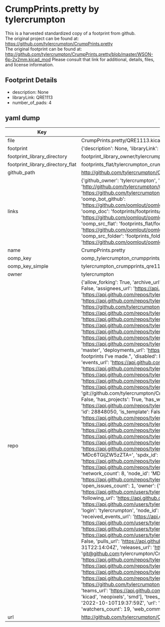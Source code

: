 # CrumpPrints.pretty by tylercrumpton  
This is a harvested standardized copy of a footprint from github.  
The original project can be found at:  
https://github.com/tylercrumpton/CrumpPrints.pretty  
The original footprint can be found at:
http://github.com/tylercrumpton/CrumpPrints.pretty/blob/master/WSON-6p-2x2mm.kicad_mod
Please consult that link for additional, details, files, and license information.  
## Footprint Details
* description: None  
* libraryLink: QRE1113  
* number_of_pads: 4  
## yaml dump  
| Key | Value |  
| --- | --- |  
| file | CrumpPrints.pretty/QRE1113.kicad_mod |  
| footprint | {'description': None, 'libraryLink': 'QRE1113', 'number_of_pads': 4} |  
| footprint_library_directory | footprint_library_owner/tylercrumpton_CrumpPrints.pretty |  
| footprint_library_directory_flat | footprints_flat/tylercrumpton_crumpprints_qre1113/working |  
| github_path | http://github.com/tylercrumpton/CrumpPrints.pretty/blob/master/QRE1113.kicad_mod |  
| links | {'github_owner': 'tylercrumpton', 'github_repo_name': 'CrumpPrints.pretty', 'github_src': 'http://github.com/tylercrumpton/CrumpPrints.pretty/blob/master/WSON-6p-2x2mm.kicad_mod', 'github_src_repo': 'https://github.com/tylercrumpton/CrumpPrints.pretty', 'oomp_bot': 'footprints/tylercrumpton_crumpprints_qre1113/working', 'oomp_bot_github': 'https://github.com/oomlout/oomlout_oomp_footprint_bot/tree/main/footprints/tylercrumpton_crumpprints_qre1113/working', 'oomp_doc': 'footprints/footprints/tylercrumpton/CrumpPrints/QRE1113/working/', 'oomp_doc_github': 'https://github.com/oomlout/oomlout_oomp_footprint_doc/tree/main/footprints/footprints/tylercrumpton/CrumpPrints/QRE1113/working', 'oomp_src_flat': 'footprints_flat/footprints_flat/tylercrumpton_crumpprints_qre1113/working', 'oomp_src_flat_github': 'https://github.com/oomlout/oomlout_oomp_footprint_src/tree/main/footprints_flat/tylercrumpton_crumpprints_qre1113/working', 'oomp_src_folder': 'footprints_folder/footprints_folder/tylercrumpton/CrumpPrints/QRE1113/working', 'oomp_src_folder_github': 'https://github.com/oomlout/oomlout_oomp_footprint_src/tree/main/footprints_folder/tylercrumpton/CrumpPrints/QRE1113/working'} |  
| name | CrumpPrints.pretty |  
| oomp_key | oomp_tylercrumpton_crumpprints_qre1113 |  
| oomp_key_simple | tylercrumpton_crumpprints_qre1113 |  
| owner | tylercrumpton |  
| repo | {'allow_forking': True, 'archive_url': 'https://api.github.com/repos/tylercrumpton/CrumpPrints.pretty/{archive_format}{/ref}', 'archived': False, 'assignees_url': 'https://api.github.com/repos/tylercrumpton/CrumpPrints.pretty/assignees{/user}', 'blobs_url': 'https://api.github.com/repos/tylercrumpton/CrumpPrints.pretty/git/blobs{/sha}', 'branches_url': 'https://api.github.com/repos/tylercrumpton/CrumpPrints.pretty/branches{/branch}', 'clone_url': 'https://github.com/tylercrumpton/CrumpPrints.pretty.git', 'collaborators_url': 'https://api.github.com/repos/tylercrumpton/CrumpPrints.pretty/collaborators{/collaborator}', 'comments_url': 'https://api.github.com/repos/tylercrumpton/CrumpPrints.pretty/comments{/number}', 'commits_url': 'https://api.github.com/repos/tylercrumpton/CrumpPrints.pretty/commits{/sha}', 'compare_url': 'https://api.github.com/repos/tylercrumpton/CrumpPrints.pretty/compare/{base}...{head}', 'contents_url': 'https://api.github.com/repos/tylercrumpton/CrumpPrints.pretty/contents/{+path}', 'contributors_url': 'https://api.github.com/repos/tylercrumpton/CrumpPrints.pretty/contributors', 'created_at': '2015-01-06T05:19:41Z', 'default_branch': 'master', 'deployments_url': 'https://api.github.com/repos/tylercrumpton/CrumpPrints.pretty/deployments', 'description': "KiCad repo for footprints I've made.", 'disabled': False, 'downloads_url': 'https://api.github.com/repos/tylercrumpton/CrumpPrints.pretty/downloads', 'events_url': 'https://api.github.com/repos/tylercrumpton/CrumpPrints.pretty/events', 'fork': False, 'forks': 8, 'forks_count': 8, 'forks_url': 'https://api.github.com/repos/tylercrumpton/CrumpPrints.pretty/forks', 'full_name': 'tylercrumpton/CrumpPrints.pretty', 'git_commits_url': 'https://api.github.com/repos/tylercrumpton/CrumpPrints.pretty/git/commits{/sha}', 'git_refs_url': 'https://api.github.com/repos/tylercrumpton/CrumpPrints.pretty/git/refs{/sha}', 'git_tags_url': 'https://api.github.com/repos/tylercrumpton/CrumpPrints.pretty/git/tags{/sha}', 'git_url': 'git://github.com/tylercrumpton/CrumpPrints.pretty.git', 'has_discussions': False, 'has_downloads': True, 'has_issues': True, 'has_pages': False, 'has_projects': True, 'has_wiki': True, 'homepage': '', 'hooks_url': 'https://api.github.com/repos/tylercrumpton/CrumpPrints.pretty/hooks', 'html_url': 'https://github.com/tylercrumpton/CrumpPrints.pretty', 'id': 28848050, 'is_template': False, 'issue_comment_url': 'https://api.github.com/repos/tylercrumpton/CrumpPrints.pretty/issues/comments{/number}', 'issue_events_url': 'https://api.github.com/repos/tylercrumpton/CrumpPrints.pretty/issues/events{/number}', 'issues_url': 'https://api.github.com/repos/tylercrumpton/CrumpPrints.pretty/issues{/number}', 'keys_url': 'https://api.github.com/repos/tylercrumpton/CrumpPrints.pretty/keys{/key_id}', 'labels_url': 'https://api.github.com/repos/tylercrumpton/CrumpPrints.pretty/labels{/name}', 'language': None, 'languages_url': 'https://api.github.com/repos/tylercrumpton/CrumpPrints.pretty/languages', 'license': {'key': 'other', 'name': 'Other', 'node_id': 'MDc6TGljZW5zZTA=', 'spdx_id': 'NOASSERTION', 'url': None}, 'merges_url': 'https://api.github.com/repos/tylercrumpton/CrumpPrints.pretty/merges', 'milestones_url': 'https://api.github.com/repos/tylercrumpton/CrumpPrints.pretty/milestones{/number}', 'mirror_url': None, 'name': 'CrumpPrints.pretty', 'network_count': 8, 'node_id': 'MDEwOlJlcG9zaXRvcnkyODg0ODA1MA==', 'notifications_url': 'https://api.github.com/repos/tylercrumpton/CrumpPrints.pretty/notifications{?since,all,participating}', 'open_issues': 1, 'open_issues_count': 1, 'owner': {'avatar_url': 'https://avatars.githubusercontent.com/u/1317406?v=4', 'events_url': 'https://api.github.com/users/tylercrumpton/events{/privacy}', 'followers_url': 'https://api.github.com/users/tylercrumpton/followers', 'following_url': 'https://api.github.com/users/tylercrumpton/following{/other_user}', 'gists_url': 'https://api.github.com/users/tylercrumpton/gists{/gist_id}', 'gravatar_id': '', 'html_url': 'https://github.com/tylercrumpton', 'id': 1317406, 'login': 'tylercrumpton', 'node_id': 'MDQ6VXNlcjEzMTc0MDY=', 'organizations_url': 'https://api.github.com/users/tylercrumpton/orgs', 'received_events_url': 'https://api.github.com/users/tylercrumpton/received_events', 'repos_url': 'https://api.github.com/users/tylercrumpton/repos', 'site_admin': False, 'starred_url': 'https://api.github.com/users/tylercrumpton/starred{/owner}{/repo}', 'subscriptions_url': 'https://api.github.com/users/tylercrumpton/subscriptions', 'type': 'User', 'url': 'https://api.github.com/users/tylercrumpton'}, 'private': False, 'pulls_url': 'https://api.github.com/repos/tylercrumpton/CrumpPrints.pretty/pulls{/number}', 'pushed_at': '2021-07-31T22:14:04Z', 'releases_url': 'https://api.github.com/repos/tylercrumpton/CrumpPrints.pretty/releases{/id}', 'size': 84, 'ssh_url': 'git@github.com:tylercrumpton/CrumpPrints.pretty.git', 'stargazers_count': 19, 'stargazers_url': 'https://api.github.com/repos/tylercrumpton/CrumpPrints.pretty/stargazers', 'statuses_url': 'https://api.github.com/repos/tylercrumpton/CrumpPrints.pretty/statuses/{sha}', 'subscribers_count': 3, 'subscribers_url': 'https://api.github.com/repos/tylercrumpton/CrumpPrints.pretty/subscribers', 'subscription_url': 'https://api.github.com/repos/tylercrumpton/CrumpPrints.pretty/subscription', 'svn_url': 'https://github.com/tylercrumpton/CrumpPrints.pretty', 'tags_url': 'https://api.github.com/repos/tylercrumpton/CrumpPrints.pretty/tags', 'teams_url': 'https://api.github.com/repos/tylercrumpton/CrumpPrints.pretty/teams', 'temp_clone_token': None, 'topics': ['footprint', 'kicad', 'neopixels', 'smd'], 'trees_url': 'https://api.github.com/repos/tylercrumpton/CrumpPrints.pretty/git/trees{/sha}', 'updated_at': '2022-10-10T19:37:59Z', 'url': 'https://api.github.com/repos/tylercrumpton/CrumpPrints.pretty', 'visibility': 'public', 'watchers': 19, 'watchers_count': 19, 'web_commit_signoff_required': False} |  
| url | http://github.com/tylercrumpton/CrumpPrints.pretty |  

